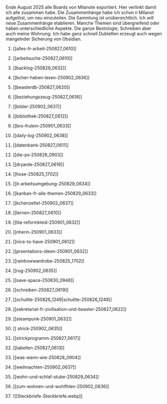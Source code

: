 Ende August 2025 alle Boards von Milanote exportiert. Hier verlinkt damit ich alle zusammen habe. Die Zusammenhänge habe ich schon n Milanot aufgelöst, um neu einzuteilen. Die Sammlung ist unübersichtlich. Ich will neue Zusammenhänge etablieren. Manche Themen sind übergreifend oder haben unterschiedliche Aspekte. Die ganze Bestologie, Schreiben aber auch meine Wohnung. Ich habe ganz schnell Dubletten erzeugt auch wegen mangelnder Sicherung von Obsidian.

1. [[alles-fr-arbeit-250827_0610]]
2. [[arbeitsuche-250827_0610]]
3. [[backlog-250829_0632]]
4. [[bcher-haben-lesen-250902_0636]]
5. [[beasterdb-250827_0620]]
6. [[beziehungszeug-250827_0618]]
7. [[bilder-250902_0637]]
8. [[bibliothek-250827_0612]]
9. [[bro-frulein-250901_0633]]
10. [[daily-log-250902_0638]]
11. [[datenbank-250827_0611]]
12. [[die-ps-250828_0903]]
13. [[dryarde-250827_0619]]
14. [[hose-250825_1702]] 
15. [[it-arbeitsumgebung-250829_0634]]
16. [[kanban-fr-alle-themen-250829_0633]]
17. [[kchenzettel-250902_0637]]
18. [[lernen-250827_0610]]
19. [[lila-reformkleid-250901_0632]]
20. [[nherin-250901_0633]]
21. [[nice-to-have-250901_0612]]
22. [[prsentations-ideen-250901_0632]]
23. [[rainbowwardrobe-250825_1702]]
24. [[rug-250902_0635]]
25. [[save-space-250830_0948]]
26. [[schreiben-250827_0619]]
27. [[schultte-250826_1249|schultte-250826_1249]]
28. [[sekretariat-fr-zivilisation-und-beaster-250827_0622]]
29. [[steampunk-250901_0632]] 
30. [[ strick-250902_0635]]
31. [[strickprogramm-250827_0617]]
32. [[tabellen-250827_0613]]
33. [[was-wann-wie-250828_0904]]
34. [[weihnachten-250902_0637]]
35. [[wohn-und-schlaf-stube-250829_0634]]
36. [[zum-wohnen-und-wohlfhlen-250902_0636]]

37. ![[Steckbriefe-Steckbriefe.webp]]